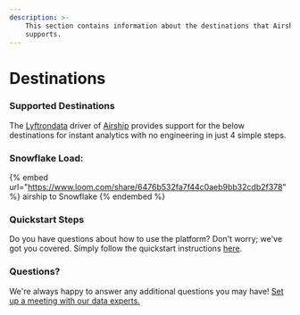 ```yaml
---
description: >-
    This section contains information about the destinations that Airship
    supports.
---
```


# Destinations

### Supported Destinations

The [Lyftrondata](https://www.lyftrondata.com/) driver of [Airship](https://www.lyftrondata.com/integration/marketing-analytics/airship/) provides support for the below destinations for instant analytics with no engineering in just 4 simple steps.

### Snowflake Load:

{% embed url="https://www.loom.com/share/6476b532fa7f44c0aeb9bb32cdb2f378" %}
airship to Snowflake
{% endembed %}

### Quickstart Steps

Do you have questions about how to use the platform? Don't worry; we've got you covered. Simply follow the quickstart instructions [here](../../../quickstart-steps.md).

### Questions? <a href="#questions" id="questions"></a>

We're always happy to answer any additional questions you may have! [Set up a meeting with our data experts.](https://www.lyftrondata.com/book-a-meeting/)
